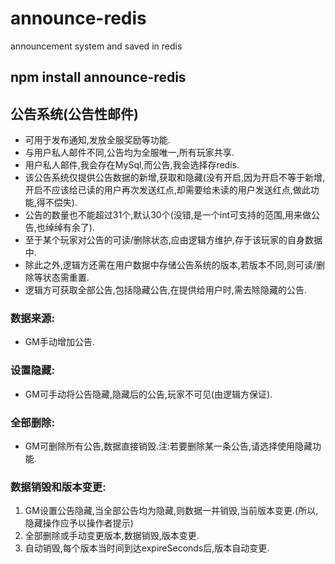 # announce-redis
announcement system and saved in redis
## npm install announce-redis
 ## 公告系统(公告性邮件)
 * 可用于发布通知,发放全服奖励等功能.
 * 与用户私人邮件不同,公告均为全服唯一,所有玩家共享.
 * 用户私人邮件,我会存在MySql,而公告,我会选择存redis.
 * 该公告系统仅提供公告数据的新增,获取和隐藏(没有开启,因为开启不等于新增,开启不应该给已读的用户再次发送红点,却需要给未读的用户发送红点,做此功能,得不偿失).
 * 公告的数量也不能超过31个,默认30个(没错,是一个int可支持的范围,用来做公告,也绰绰有余了).
 * 至于某个玩家对公告的可读/删除状态,应由逻辑方维护,存于该玩家的自身数据中.
 * 除此之外,逻辑方还需在用户数据中存储公告系统的版本,若版本不同,则可读/删除等状态需重置.
 * 逻辑方可获取全部公告,包括隐藏公告,在提供给用户时,需去除隐藏的公告.
 ### 数据来源:
 * GM手动增加公告.
 ### 设置隐藏:
 * GM可手动将公告隐藏,隐藏后的公告,玩家不可见(由逻辑方保证).
 ### 全部删除:
 * GM可删除所有公告,数据直接销毁.注:若要删除某一条公告,请选择使用隐藏功能.
 ### 数据销毁和版本变更:
 1. GM设置公告隐藏,当全部公告均为隐藏,则数据一并销毁,当前版本变更.(所以,隐藏操作应予以操作者提示)
 2. 全部删除或手动变更版本,数据销毁,版本变更.
 3. 自动销毁,每个版本当时间到达expireSeconds后,版本自动变更.
